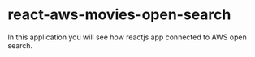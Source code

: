 # react-aws-movies-open-search

In this application you will see how reactjs app connected to AWS open search. 


